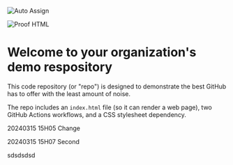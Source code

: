 ![Auto Assign](https://github.com/EEAM/demo-repository/actions/workflows/auto-assign.yml/badge.svg)

![Proof HTML](https://github.com/EEAM/demo-repository/actions/workflows/proof-html.yml/badge.svg)

# Welcome to your organization's demo respository
This code repository (or "repo") is designed to demonstrate the best GitHub has to offer with the least amount of noise.

The repo includes an `index.html` file (so it can render a web page), two GitHub Actions workflows, and a CSS stylesheet dependency.

20240315 15H05 Change

20240315 15H07 Second

sdsdsdsd
